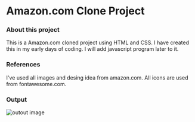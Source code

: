 # Amazon.com Clone Project
### About this project
This is a Amazon.com cloned project using HTML and CSS. I have created this in my early days of coding. I will add javascript program later to it. 
### References
I've used all images and desing idea from amazon.com. All icons are used from fontawesome.com.
### Output
![outout image](https://github.com/priyanshukanji-10/Amazon-Clone/blob/a4eb22650664900361c83439936a625e2a1b65e3/readme-images/Screenshot%20(46).png=250x250)
